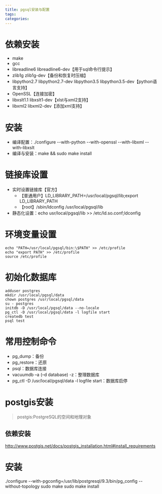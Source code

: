```yaml
---
title: pgsql安装与配置
tags:
categories:
---
```

# 依赖安装
* make
* gcc
* libreadline6 libreadline6-dev【用于sql命令行提示】
* zlib1g zlib1g-dev【备份和恢复时压缩】
* libpython2.7 libpython2.7-dev libpython3.5 libpython3.5-dev【python语言支持】
* OpenSSL【连接加密】
* libxslt1.1 libxslt1-dev【xlst与xml2支持】
* libxml2 libxml2-dev【添加xml支持】

# 安装
* 编译配置：./configure --with-python --with-openssl --with-libxml --with-libxslt
* 编译与安装：make && sudo make install

# 链接库设置
* 实时设置链接库【官方】
    - 【普通用户】LD_LIBRARY_PATH=/usr/local/pgsql/lib;export LD_LIBRARY_PATH
    - 【root】/sbin/ldconfig /usr/local/pgsql/lib
* 静态化设置：echo usr/local/pgsql/lib >> /etc/ld.so.conf;ldconfig

# 环境变量设置
```
echo "PATH=/usr/local/pgsql/bin:\$PATH" >> /etc/profile
echo "export PATH" >> /etc/profile
source /etc/profile
```

# 初始化数据库
```
adduser postgres
mkdir /usr/local/pgsql/data
chown postgres /usr/local/pgsql/data
su - postgres
initdb -D /usr/local/pgsql/data --no-locale
pg_ctl -D /usr/local/pgsql/data -l logfile start
createdb test
psql test
```

# 常用控制命令
* pg_dump：备份
* pg_restore：还原
* psql：数据库连接
* vacuumdb –a (–d database) -z：整理数据库
* pg_ctl -D /usr/local/pgsql/data -l logfile start：数据库启停

# postgis安装
>postgis:PostgreSQL的空间和地理对象
## 依赖安装
http://www.postgis.net/docs/postgis_installation.html#install_requirements
# 安装
./configure --with-pgconfig=/usr/lib/postgresql/9.3/bin/pg_config  --without-topology
sudo make
sudo make install